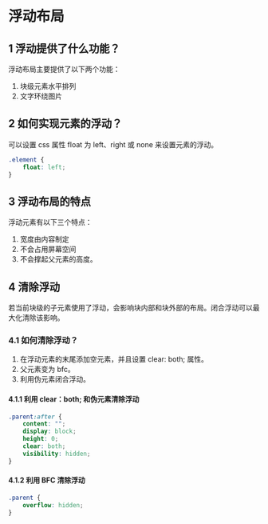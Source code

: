 # 浮动布局

## 1  浮动提供了什么功能？
浮动布局主要提供了以下两个功能：
1. 块级元素水平排列
2. 文字环绕图片

## 2  如何实现元素的浮动？
可以设置 css 属性 float 为 left、right 或 none 来设置元素的浮动。
~~~css
.element {
    float: left;
}
~~~

## 3  浮动布局的特点
浮动元素有以下三个特点：
1. 宽度由内容制定
2. 不会占用屏幕空间
3. 不会撑起父元素的高度。

## 4  清除浮动
若当前块级的子元素使用了浮动，会影响块内部和块外部的布局。闭合浮动可以最大化清除该影响。

### 4.1  如何清除浮动？
1. 在浮动元素的末尾添加空元素，并且设置 clear: both; 属性。
2. 父元素变为 bfc。
3. 利用伪元素闭合浮动。

#### 4.1.1  利用 clear：both; 和伪元素清除浮动
~~~css
.parent:after {
    content: "";
    display: block;
    height: 0;
    clear: both;
    visibility: hidden;
}
~~~

#### 4.1.2  利用 BFC 清除浮动 
~~~css 
.parent {
    overflow: hidden;
}
~~~